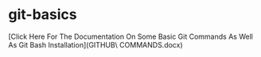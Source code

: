 # git-basics

[Click Here For The Documentation On Some Basic Git Commands As Well As Git Bash Installation](GITHUB\ COMMANDS.docx)
